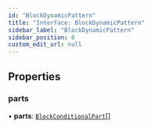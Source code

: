 ```yaml
---
id: "BlockDynamicPattern"
title: "Interface: BlockDynamicPattern"
sidebar_label: "BlockDynamicPattern"
sidebar_position: 0
custom_edit_url: null
---
```


## Properties

### parts

• **parts**: [`BlockConditionalPart`](BlockConditionalPart.md)[]
